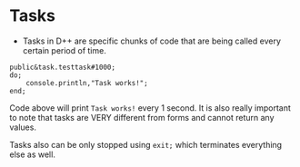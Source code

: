 # Tasks

- Tasks in D++ are specific chunks of code that are being called every certain period of time.


```pawn
public&task.testtask#1000;
do;
	console.println,"Task works!";
end;
```

Code above will print `Task works!` every 1 second. It is also really important to note that tasks are VERY different from forms and cannot return any values. 

Tasks also can be only stopped using `exit;` which terminates everything else as well.